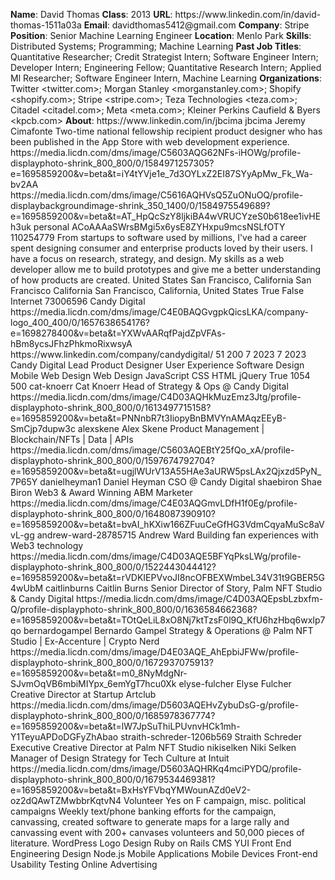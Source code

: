 **Name**: David Thomas
**Class**: 2013
**URL**: https://www\.linkedin\.com/in/david\-thomas\-1511a03a
**Email**: davidthomas5412@gmail\.com
**Company**: Stripe
**Position**: Senior Machine Learning Engineer
**Location**: Menlo Park
**Skills**: Distributed Systems; Programming; Machine Learning
**Past Job Titles**: Quantitative Researcher; Credit Strategist Intern; Software Engineer Intern; Developer Intern; Engineering Fellow; Quantitative Research Intern; Applied Ml Researcher; Software Engineer Intern, Machine Learning
**Organizations**: Twitter <twitter\.com>; Morgan Stanley <morganstanley\.com>; Shopify <shopify\.com>; Stripe <stripe\.com>; Teza Technologies <teza\.com>; Citadel <citadel\.com>; Meta <meta\.com>; Kleiner Perkins Caufield & Byers <kpcb\.com>
**About**: https://www\.linkedin\.com/in/jbcima jbcima Jeremy Cimafonte Two\-time national fellowship recipient product designer who has been published in the App Store with web development experience\. https://media\.licdn\.com/dms/image/C5603AQG62NFs\-iHOWg/profile\-displayphoto\-shrink\_800\_800/0/1584971257305?e=1695859200&v=beta&t=iY4tYVje1e\_7d3OYLxZ2EI87SYyApMw\_Fk\_Wa\-bv2AA https://media\.licdn\.com/dms/image/C5616AQHVsQ5ZuONuOQ/profile\-displaybackgroundimage\-shrink\_350\_1400/0/1584975549689?e=1695859200&v=beta&t=AT\_HpQcSzY8ljkiBA4wVRUCYzeS0b618ee1ivHEh3uk personal ACoAAAaSWrsBMgi5x6ysE8ZYHxpu9mcsNSLfOTY 110254779 From startups to software used by millions, I've had a career spent designing consumer and enterprise products loved by their users\. I have a focus on research, strategy, and design\. My skills as a web developer allow me to build prototypes and give me a better understanding of how products are created\. United States San Francisco, California San Francisco California San Francisco, California, United States True False Internet 73006596 Candy Digital https://media\.licdn\.com/dms/image/C4E0BAQGvgpkQicsLKA/company\-logo\_400\_400/0/1657638654176?e=1698278400&v=beta&t=YXWvAARqfPajdZpVFAs\-hBm8ycsJFhzPhkmoRixwsyA https://www\.linkedin\.com/company/candydigital/ 51 200 7 2023 7 2023 Candy Digital Lead Product Designer User Experience Software Design Mobile Web Design Web Design JavaScript CSS HTML jQuery True 1054 500 cat\-knoerr Cat Knoerr Head of Strategy & Ops @ Candy Digital https://media\.licdn\.com/dms/image/C4D03AQHkMuzEmz3Jtg/profile\-displayphoto\-shrink\_800\_800/0/1613497715158?e=1695859200&v=beta&t=PNNnbR7t3IiopyBnBMVYnAMAqzEEyB\-SmCjp7dupw3c alexskene Alex Skene Product Management | Blockchain/NFTs | Data | APIs https://media\.licdn\.com/dms/image/C5603AQEBtY25fQo\_xA/profile\-displayphoto\-shrink\_800\_800/0/1597674792704?e=1695859200&v=beta&t=ugjlWUrV13A55HAe3aURW5psLAx2Qjxzd5PyN\_7P65Y danielheyman1 Daniel Heyman CSO @ Candy Digital shaebiron Shae Biron Web3 & Award Winning ABM Marketer https://media\.licdn\.com/dms/image/C4E03AQGmvLDfH1f0Eg/profile\-displayphoto\-shrink\_800\_800/0/1648087390910?e=1695859200&v=beta&t=bvAI\_hKXiw166ZFuuCeGfHG3VdmCqyaMuSc8aVvL\-gg andrew\-ward\-28785715 Andrew Ward Building fan experiences with Web3 technology https://media\.licdn\.com/dms/image/C4D03AQE5BFYqPksLWg/profile\-displayphoto\-shrink\_800\_800/0/1522443044412?e=1695859200&v=beta&t=rVDKIEPVvoJI8ncOFBEXWmbeL34V31t9GBER5G4wUbM caitlinburns Caitlin Burns Senior Director of Story, Palm NFT Studio & Candy Digital https://media\.licdn\.com/dms/image/C4D03AQEpsbLzbxfm\-Q/profile\-displayphoto\-shrink\_800\_800/0/1636584662368?e=1695859200&v=beta&t=TOtQeLiL8xO8Nj7ktTzsF0l9Q\_KfU6hzHbq6wxIp7qo bernardogampel Bernardo Gampel Strategy & Operations @ Palm NFT Studio | Ex\-Accenture | Crypto Nerd https://media\.licdn\.com/dms/image/D4E03AQE\_AhEpbiJFWw/profile\-displayphoto\-shrink\_800\_800/0/1672937075913?e=1695859200&v=beta&t=m0\_8NyMdgNr\-SJvmOqVB6mbiMIYpx\_6emYgT7hcu0Xk elyse\-fulcher Elyse Fulcher Creative Director at Startup Artclub https://media\.licdn\.com/dms/image/D5603AQEHvZybuDsG\-g/profile\-displayphoto\-shrink\_800\_800/0/1685978367774?e=1695859200&v=beta&t=lW7JpSuThiLPUvnvHCk1mh\-Y1TeyuAPDoDGFyZhAbao straith\-schreder\-1206b569 Straith Schreder Executive Creative Director at Palm NFT Studio nikiselken Niki Selken Manager of Design Strategy for Tech Culture at Intuit https://media\.licdn\.com/dms/image/D5603AQHRKq4mciPYDQ/profile\-displayphoto\-shrink\_800\_800/0/1679534469381?e=1695859200&v=beta&t=BxHsYFVbqYMWounAZd0eV2\-oz2dQAwTZMwbbrKqtvN4 Volunteer Yes on F campaign, misc\. political campaigns Weekly text/phone banking efforts for the campaign, canvassing, created software to generate maps for a large rally and canvassing event with 200\+ canvases volunteers and 50,000 pieces of literature\. WordPress Logo Design Ruby on Rails CMS YUI Front End Engineering Design Node\.js Mobile Applications Mobile Devices Front\-end Usability Testing Online Advertising
